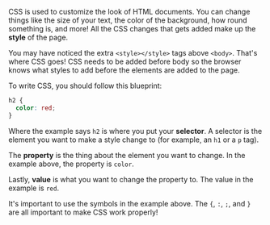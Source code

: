 CSS is used to customize the look of HTML documents. You can change things like the size of your text, the color of the background, how round something is, and more! All the CSS changes that gets added make up the **style** of the page.

You may have noticed the extra `<style></style>` tags above `<body>`. That's where CSS goes! CSS needs to be added before body so the browser knows what styles to add before the elements are added to the page.

To write CSS, you should follow this blueprint:
```css
h2 {
  color: red;
}
```

Where the example says `h2` is where you put your **selector**. A selector is the element you want to make a style change to (for example, an `h1` or a `p` tag).

The **property** is the thing about the element you want to change. In the example above, the property is `color`.

Lastly, **value** is what you want to change the property to. The value in the example is `red`.

It's important to use the symbols in the example above. The `{`, `:`, `;`, and `}` are all important to make CSS work properly!